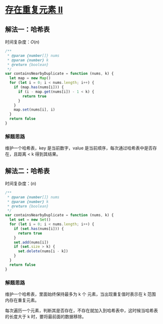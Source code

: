 # [存在重复元素 II](https://leetcode-cn.com/problems/contains-duplicate-ii/description/)

## 解法一：哈希表

时间复杂度：$O(n)$

```javascript
/**
 * @param {number[]} nums
 * @param {number} k
 * @return {boolean}
 */
var containsNearbyDuplicate = function (nums, k) {
  let map = new Map()
  for (let i = 0; i < nums.length; i++) {
    if (map.has(nums[i])) {
      if (i - map.get(nums[i]) - 1 < k) {
        return true
      }
    }
    map.set(nums[i], i)
  }
  return false
}
```

### 解题思路

维护一个哈希表，key 是当前数字，value 是当前顺序，每次通过哈希表中是否存在，且距离 < k 得到其结果。



## 解法二：哈希表

时间复杂度：$(n)$

```javascript
/**
 * @param {number[]} nums
 * @param {number} k
 * @return {boolean}
 */
var containsNearbyDuplicate = function (nums, k) {
  let set = new Set()
  for (let i = 0; i < nums.length; i++) {
    if (set.has(nums[i])) {
      return true
    }
    set.add(nums[i])
    if (set.size > k) {
      set.delete(nums[i - k])
    }
  }
  return false
}
```



### 解题思路

维护一个哈希表，里面始终保持最多为 k 个 元素，当出现重复值时表示在 k 范围内存在重复元素。

每次遍历一个元素，判断其是否存在，不存在就加入到哈希表中，这时候当哈希表的长度大于 k 时，要将最前面的数据移除。